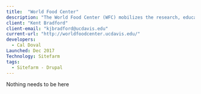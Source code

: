 ```yaml
---
title:  "World Food Center"
description: "The World Food Center (WFC) mobilizes the research, educational and outreach resources of UC Davis, in partnership with consumers, public and philanthropic entities, and the agricultural, marine and food industries, to promote innovative, sustainable and equitable food systems."
client: "Kent Bradford"
client-email: "kjbradford@ucdavis.edu"
current-url: "http://worldfoodcenter.ucdavis.edu/"
developers:
  - Cal Doval
Launched: Dec 2017
Technology: Sitefarm
tags:
  - Sitefarm - Drupal
---
```


Nothing needs to be here
